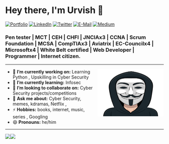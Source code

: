 
<h1 align="left"> Hey there, I'm Urvish 👋 </h1>

<p align="left">
   <a href="https://urvishpancholi.com/"><img alt="Portfolio" src="https://img.shields.io/badge/-urvishpancholi.com-black?style=flat-square&logo=squarespace&logoColor=white&link=https://urvishpancholi.com/"></a>
   <a href="https://www.linkedin.com/in/pancholiurvish/"><img alt="LinkedIn" src="https://img.shields.io/badge/-pancholiurvish-black?style=flat-square&logo=Linkedin&logoColor=white&link=https://www.linkedin.com/in/pancholiurvish/"></a>
   <a href="https://twitter.com/pancholiurvish"><img alt="Twitter" src="https://img.shields.io/badge/-@pancholiurvish-black?style=flat-square&logo=twitter&logoColor=white&link=https://twitter.com/pancholiurvish"></a>
   <a href="mailto:info@urvishpancholi.com"><img alt="E-Mail" src="https://img.shields.io/badge/-info@urvishpancholi.com-black?style=flat-square&logo=Gmail&logoColor=white&link=mailto:info@urvishpancholi.com"></a>
   <a href="https://medium.com/@pancholiurvish"><img alt="Medium" src="https://img.shields.io/badge/-@pancholiurvish-03a57a?style=flat-square&color=000000&labelColor=000000&logo=Medium&link=https://medium.com/@pancholiurvish"></a>
   
</p>

<h3 align="left">   Pen tester | MCT | CEH | CHFI | JNCIAx3 | CCNA | Scrum Foundation | MCSA | CompTIAx3 | Aviatrix | EC-Councilx4 | Microsoftx4 | White Belt certified | Web Developer | Programmer | Internet citizen. </h3>

---

<!-- credits for gif https://gph.is/2pYEMXc -->
<img align="right" height="150" width="210" src="giphy.gif"> 

- 🔭 **I’m currently working on:** Learning Python , Upskilling in Cyber Security 
- 🌱 **I’m currently learning:** Infosec
- 👯 **I’m looking to collaborate on:** Cyber Security projects/competitions
- 💬 **Ask me about:** Cyber Security, memes, kdramas, Netflix , 
- ⚡ **Hobbies:** books, internet, music, series , Googling
- 😄 **Pronouns:** he/him

---

<a href="https://urvishpancholi.com/"><img height="150px" src="https://github-readme-stats.vercel.app/api?username=pancholiurvish&show_icons=true&hide_title=true&hide_border=true&theme=graywhite" /><img height="150px" src="https://github-readme-stats.vercel.app/api/top-langs/?username=dewith&show_icons=true&layout=compact&langs_count=6&hide_title=true&hide_border=true&theme=graywhite" /></a> 


